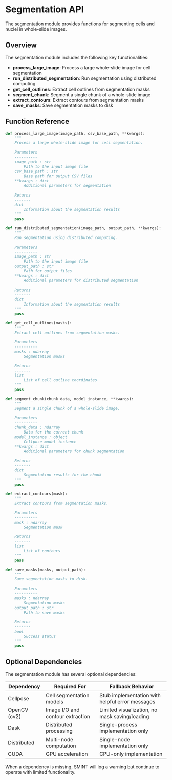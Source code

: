 # Segmentation API

The segmentation module provides functions for segmenting cells and nuclei in whole-slide images.

## Overview

The segmentation module includes the following key functionalities:

- **process_large_image**: Process a large whole-slide image for cell segmentation
- **run_distributed_segmentation**: Run segmentation using distributed computing
- **get_cell_outlines**: Extract cell outlines from segmentation masks
- **segment_chunk**: Segment a single chunk of a whole-slide image
- **extract_contours**: Extract contours from segmentation masks
- **save_masks**: Save segmentation masks to disk

## Function Reference

```python
def process_large_image(image_path, csv_base_path, **kwargs):
    """
    Process a large whole-slide image for cell segmentation.
    
    Parameters
    ----------
    image_path : str
        Path to the input image file
    csv_base_path : str
        Base path for output CSV files
    **kwargs : dict
        Additional parameters for segmentation
        
    Returns
    -------
    dict
        Information about the segmentation results
    """
    pass

def run_distributed_segmentation(image_path, output_path, **kwargs):
    """
    Run segmentation using distributed computing.
    
    Parameters
    ----------
    image_path : str
        Path to the input image file
    output_path : str
        Path for output files
    **kwargs : dict
        Additional parameters for distributed segmentation
        
    Returns
    -------
    dict
        Information about the segmentation results
    """
    pass

def get_cell_outlines(masks):
    """
    Extract cell outlines from segmentation masks.
    
    Parameters
    ----------
    masks : ndarray
        Segmentation masks
        
    Returns
    -------
    list
        List of cell outline coordinates
    """
    pass

def segment_chunk(chunk_data, model_instance, **kwargs):
    """
    Segment a single chunk of a whole-slide image.
    
    Parameters
    ----------
    chunk_data : ndarray
        Data for the current chunk
    model_instance : object
        Cellpose model instance
    **kwargs : dict
        Additional parameters for chunk segmentation
        
    Returns
    -------
    dict
        Segmentation results for the chunk
    """
    pass

def extract_contours(mask):
    """
    Extract contours from segmentation masks.
    
    Parameters
    ----------
    mask : ndarray
        Segmentation mask
        
    Returns
    -------
    list
        List of contours
    """
    pass

def save_masks(masks, output_path):
    """
    Save segmentation masks to disk.
    
    Parameters
    ----------
    masks : ndarray
        Segmentation masks
    output_path : str
        Path to save masks
        
    Returns
    -------
    bool
        Success status
    """
    pass
```

## Optional Dependencies

The segmentation module has several optional dependencies:

| Dependency | Required For | Fallback Behavior |
| ---------- | ------------ | ----------------- |
| Cellpose | Cell segmentation models | Stub implementation with helpful error messages |
| OpenCV (cv2) | Image I/O and contour extraction | Limited visualization, no mask saving/loading |
| Dask | Distributed processing | Single-process implementation only |
| Distributed | Multi-node computation | Single-node implementation only |
| CUDA | GPU acceleration | CPU-only implementation |

When a dependency is missing, SMINT will log a warning but continue to operate with limited functionality.